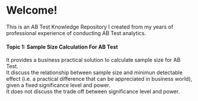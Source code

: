 # Welcome!
This is an AB Test Knowledge Repository I created from my years of professional experience of conducting AB Test analytics.

#### Topic 1: Sample Size Calculation For AB Test
It provides a business practical solution to calculate sample size for AB Test.
<br>It discuss the relationship between sample size and minimun detectable effect (i.e. a practical difference that can be appreciated in business world), given a fixed significance level and power. 
<br>It does not discuss the trade off between significance level and power.
